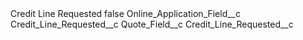 <?xml version="1.0" encoding="UTF-8"?>
<CustomMetadata xmlns="http://soap.sforce.com/2006/04/metadata" xmlns:xsi="http://www.w3.org/2001/XMLSchema-instance" xmlns:xsd="http://www.w3.org/2001/XMLSchema">
    <label>Credit Line Requested</label>
    <protected>false</protected>
    <values>
        <field>Online_Application_Field__c</field>
        <value xsi:type="xsd:string">Credit_Line_Requested__c</value>
    </values>
    <values>
        <field>Quote_Field__c</field>
        <value xsi:type="xsd:string">Credit_Line_Requested__c</value>
    </values>
</CustomMetadata>
